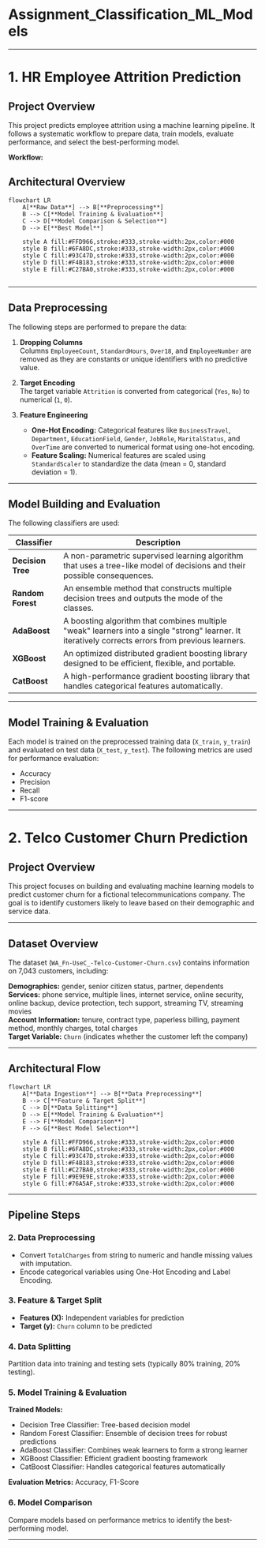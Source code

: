 # Assignment_Classification_ML_Models
---
# 1. HR Employee Attrition Prediction

## Project Overview
This project predicts employee attrition using a machine learning pipeline. It follows a systematic workflow to prepare data, train models, evaluate performance, and select the best-performing model.

**Workflow:**

## Architectural Overview

```mermaid
flowchart LR
    A[**Raw Data**] --> B[**Preprocessing**]
    B --> C[**Model Training & Evaluation**]
    C --> D[**Model Comparison & Selection**]
    D --> E[**Best Model**]

    style A fill:#FFD966,stroke:#333,stroke-width:2px,color:#000
    style B fill:#6FA8DC,stroke:#333,stroke-width:2px,color:#000
    style C fill:#93C47D,stroke:#333,stroke-width:2px,color:#000
    style D fill:#F4B183,stroke:#333,stroke-width:2px,color:#000
    style E fill:#C27BA0,stroke:#333,stroke-width:2px,color:#000


```

---

## Data Preprocessing

The following steps are performed to prepare the data:

1. **Dropping Columns**  
   Columns `EmployeeCount`, `StandardHours`, `Over18`, and `EmployeeNumber` are removed as they are constants or unique identifiers with no predictive value.

2. **Target Encoding**  
   The target variable `Attrition` is converted from categorical (`Yes`, `No`) to numerical (`1`, `0`).

3. **Feature Engineering**  
   - **One-Hot Encoding:** Categorical features like `BusinessTravel`, `Department`, `EducationField`, `Gender`, `JobRole`, `MaritalStatus`, and `OverTime` are converted to numerical format using one-hot encoding.  
   - **Feature Scaling:** Numerical features are scaled using `StandardScaler` to standardize the data (mean = 0, standard deviation = 1).

---

## Model Building and Evaluation

The following classifiers are used:

| Classifier       | Description |
|-----------------|-------------|
| **Decision Tree** | A non-parametric supervised learning algorithm that uses a tree-like model of decisions and their possible consequences. |
| **Random Forest** | An ensemble method that constructs multiple decision trees and outputs the mode of the classes. |
| **AdaBoost**      | A boosting algorithm that combines multiple "weak" learners into a single "strong" learner. It iteratively corrects errors from previous learners. |
| **XGBoost**       | An optimized distributed gradient boosting library designed to be efficient, flexible, and portable. |
| **CatBoost**      | A high-performance gradient boosting library that handles categorical features automatically. |

---

## Model Training & Evaluation

Each model is trained on the preprocessed training data (`X_train`, `y_train`) and evaluated on test data (`X_test`, `y_test`). The following metrics are used for performance evaluation:

- Accuracy
- Precision
- Recall
- F1-score

---

# 2. Telco Customer Churn Prediction

## Project Overview
This project focuses on building and evaluating machine learning models to predict customer churn for a fictional telecommunications company. The goal is to identify customers likely to leave based on their demographic and service data.

---

## Dataset Overview
The dataset (`WA_Fn-UseC_-Telco-Customer-Churn.csv`) contains information on 7,043 customers, including:

**Demographics:** gender, senior citizen status, partner, dependents  
**Services:** phone service, multiple lines, internet service, online security, online backup, device protection, tech support, streaming TV, streaming movies  
**Account Information:** tenure, contract type, paperless billing, payment method, monthly charges, total charges  
**Target Variable:** `Churn` (indicates whether the customer left the company)

---

## Architectural Flow

```mermaid
flowchart LR
    A[**Data Ingestion**] --> B[**Data Preprocessing**]
    B --> C[**Feature & Target Split**]
    C --> D[**Data Splitting**]
    D --> E[**Model Training & Evaluation**]
    E --> F[**Model Comparison**]
    F --> G[**Best Model Selection**]

    style A fill:#FFD966,stroke:#333,stroke-width:2px,color:#000
    style B fill:#6FA8DC,stroke:#333,stroke-width:2px,color:#000
    style C fill:#93C47D,stroke:#333,stroke-width:2px,color:#000
    style D fill:#F4B183,stroke:#333,stroke-width:2px,color:#000
    style E fill:#C27BA0,stroke:#333,stroke-width:2px,color:#000
    style F fill:#9E9E9E,stroke:#333,stroke-width:2px,color:#000
    style G fill:#76A5AF,stroke:#333,stroke-width:2px,color:#000
```
---

## Pipeline Steps

### 2. Data Preprocessing
- Convert `TotalCharges` from string to numeric and handle missing values with imputation.
- Encode categorical variables using One-Hot Encoding and Label Encoding.

### 3. Feature & Target Split
- **Features (X):** Independent variables for prediction
- **Target (y):** `Churn` column to be predicted

### 4. Data Splitting
Partition data into training and testing sets (typically 80% training, 20% testing).

### 5. Model Training & Evaluation
**Trained Models:**
- Decision Tree Classifier: Tree-based decision model
- Random Forest Classifier: Ensemble of decision trees for robust predictions
- AdaBoost Classifier: Combines weak learners to form a strong learner
- XGBoost Classifier: Efficient gradient boosting framework
- CatBoost Classifier: Handles categorical features automatically

**Evaluation Metrics:** Accuracy, F1-Score

### 6. Model Comparison
Compare models based on performance metrics to identify the best-performing model.

---




